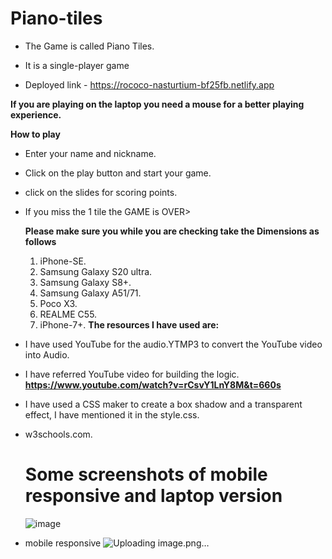 ﻿# Piano-tiles
 
- The Game is called Piano Tiles.

- It is a single-player game

- Deployed link - https://rococo-nasturtium-bf25fb.netlify.app

**If you are playing on the laptop you need a mouse for a better playing experience.**

**How to play**
- Enter your name and nickname.
- Click on the play button and start your game.
- click on the slides for scoring points.
- If you miss the 1 tile the GAME is OVER>

  **Please make sure you while you are checking take the Dimensions as follows**
  1. iPhone-SE.
  2. Samsung Galaxy S20 ultra.
  3. Samsung Galaxy S8+.
  4. Samsung Galaxy A51/71.
  5. Poco X3.
  6. REALME C55.
  7. iPhone-7+.
**The resources I have used are:**
- I have used YouTube for the audio.YTMP3 to convert the YouTube video into Audio.
- I have referred YouTube video for building the logic. **https://www.youtube.com/watch?v=rCsvY1LnY8M&t=660s**
- I have used a CSS maker to create a box shadow and a transparent effect, I have mentioned it in the style.css.
- w3schools.com.

  # Some screenshots of mobile responsive and laptop version
  ![image](https://github.com/omjadhav1910/Piano-tiles/assets/144478519/bb4b061b-d2a7-4894-a363-824124d24a87)
- mobile responsive
 ![Uploading image.png…]()



